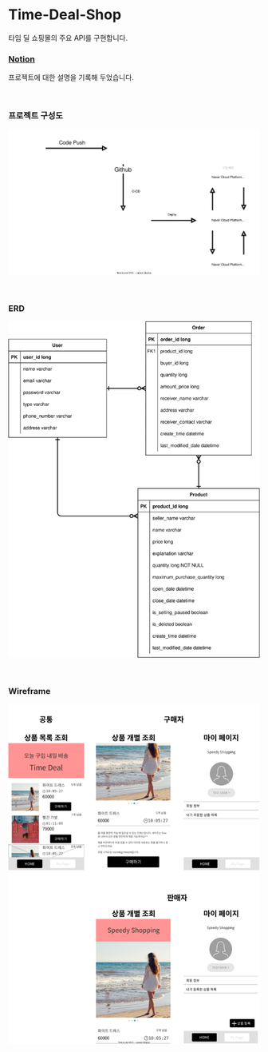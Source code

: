 # Time-Deal-Shop

타임 딜 쇼핑몰의 주요 API를 구현합니다.

### [Notion](https://kkumta.notion.site/Time-Deal-Server-39ffac2952894844be044af30cf502cc)

프로젝트에 대한 설명을 기록해 두었습니다.

<br>

### 프로젝트 구성도

![프로젝트_구성도](./documents/프로젝트_구성도.svg)

<br>

### ERD

![ERD](./documents/ERD.svg)

<br>

### Wireframe

![Wireframe](./documents/wireframe.svg)